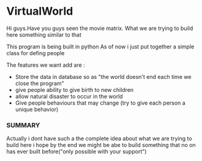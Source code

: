 # VirtualWorld
Hi guys.Have you guys seen the movie matrix. 
What we are trying to build here something similar to that

This program is being built in python 
As of now i just put together a simple class for defing people

The features we want add are :
<ul>
<li>Store the data in database so as "the world doesn't end each time we close the program"</li>
<li>give people ability to give birth to new children</li>
<li>allow natural disaster to occur in the world</li>
<li>Give people behaviours that may change (try to give each person a unique behavior)</li>

</ul>
<h3> SUMMARY</h3>

Actually i dont have such a the complete idea about what we are trying to build here
i hope by the end we might be abe to build something that no on has ever built before("only possible with your support") 

